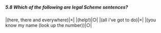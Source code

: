##### 5.8  Which of the following are legal Scheme sentences?

|(here, there and everywhere)|×|
|(help!)|○|
|(all i've got to do)|×|
|(you know my name (look up the number))|○|
